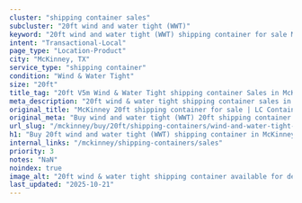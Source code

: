 ```yaml
---
cluster: "shipping container sales"
subcluster: "20ft wind and water tight (WWT)"
keyword: "20ft wind and water tight (WWT) shipping container for sale McKinney, TX"
intent: "Transactional-Local"
page_type: "Location-Product"
city: "McKinney, TX"
service_type: "shipping container"
condition: "Wind & Water Tight"
size: "20ft"
title_tag: "20ft V5m Wind & Water Tight shipping container Sales in McKinney | LC Container"
meta_description: "20ft wind & water tight shipping container sales in McKinney. Fast delivery, competitive pricing. Serving shipping containers area. Quote ID: K1L. Call (214) 524-4168 for your free quote today."
original_title: "McKinney 20ft shipping container for sale | LC Container"
original_meta: "Buy wind and water tight (WWT) 20ft shipping container sale with local delivery in McKinney, TX. LC Container — local Since 2003. Request a fast quote today."
url_slug: "/mckinney/buy/20ft/shipping-containers/wind-and-water-tight-wwt"
h1: "Buy 20ft wind and water tight (WWT) shipping container in McKinney"
internal_links: "/mckinney/shipping-containers/sales"
priority: 3
notes: "NaN"
noindex: true
image_alt: "20ft wind & water tight shipping container available for delivery in McKinney"
last_updated: "2025-10-21"
---
```


<!-- TODO: Add unique city/inventory copy, images, and internal links here. -->
